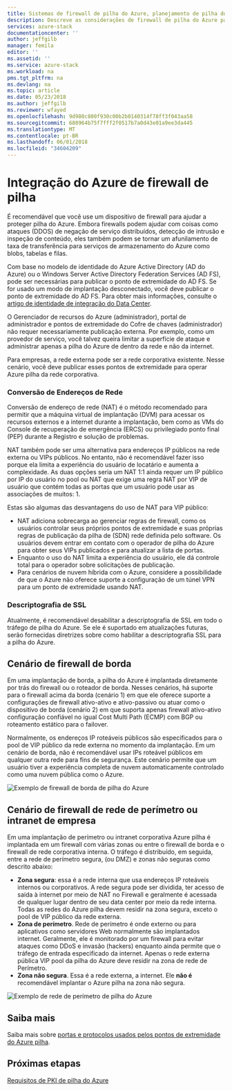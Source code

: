 ```yaml
---
title: Sistemas de firewall de pilha do Azure, planejamento de pilha do Azure integrados | Microsoft Docs
description: Descreve as considerações de firewall de pilha do Azure para implantações de vários nós conectados do Azure de pilha do Azure.
services: azure-stack
documentationcenter: ''
author: jeffgilb
manager: femila
editor: ''
ms.assetid: ''
ms.service: azure-stack
ms.workload: na
pms.tgt_pltfrm: na
ms.devlang: na
ms.topic: article
ms.date: 05/23/2018
ms.author: jeffgilb
ms.reviewer: wfayed
ms.openlocfilehash: 9d980c800f930c00b2b0140314f78ff3f043aa58
ms.sourcegitcommit: 680964b75f7fff2f0517b7a0d43e01a9ee3da445
ms.translationtype: MT
ms.contentlocale: pt-BR
ms.lasthandoff: 06/01/2018
ms.locfileid: "34604209"
---
```

# <a name="azure-stack-firewall-integration"></a>Integração do Azure de firewall de pilha
É recomendável que você use um dispositivo de firewall para ajudar a proteger pilha do Azure. Embora firewalls podem ajudar com coisas como ataques (DDOS) de negação de serviço distribuídos, detecção de intrusão e inspeção de conteúdo, eles também podem se tornar um afunilamento de taxa de transferência para serviços de armazenamento do Azure como blobs, tabelas e filas.

Com base no modelo de identidade do Azure Active Directory (AD do Azure) ou o Windows Server Active Directory Federation Services (AD FS), pode ser necessárias para publicar o ponto de extremidade do AD FS. Se for usado um modo de implantação desconectado, você deve publicar o ponto de extremidade do AD FS. Para obter mais informações, consulte o [artigo de identidade de integração do Data Center](azure-stack-integrate-identity.md).

O Gerenciador de recursos do Azure (administrador), portal de administrador e pontos de extremidade do Cofre de chaves (administrador) não requer necessariamente publicação externa. Por exemplo, como um provedor de serviço, você talvez queira limitar a superfície de ataque e administrar apenas a pilha do Azure de dentro da rede e não da internet.

Para empresas, a rede externa pode ser a rede corporativa existente. Nesse cenário, você deve publicar esses pontos de extremidade para operar Azure pilha da rede corporativa.

### <a name="network-address-translation"></a>Conversão de Endereços de Rede
Conversão de endereço de rede (NAT) é o método recomendado para permitir que a máquina virtual de implantação (DVM) para acessar os recursos externos e a internet durante a implantação, bem como as VMs do Console de recuperação de emergência (ERCS) ou privilegiado ponto final (PEP) durante a Registro e solução de problemas.

NAT também pode ser uma alternativa para endereços IP públicos na rede externa ou VIPs públicos. No entanto, não é recomendável fazer isso porque ela limita a experiência do usuário de locatário e aumenta a complexidade. As duas opções seria um NAT 1:1 ainda requer um IP público por IP do usuário no pool ou NAT que exige uma regra NAT por VIP de usuário que contém todas as portas que um usuário pode usar as associações de muitos: 1.

Estas são algumas das desvantagens do uso de NAT para VIP público:
- NAT adiciona sobrecarga ao gerenciar regras de firewall, como os usuários controlar seus próprios pontos de extremidade e suas próprias regras de publicação da pilha de (SDN) rede definida pelo software. Os usuários devem entrar em contato com o operador de pilha do Azure para obter seus VIPs publicados e para atualizar a lista de portas.
- Enquanto o uso do NAT limita a experiência do usuário, ele dá controle total para o operador sobre solicitações de publicação.
- Para cenários de nuvem híbrida com o Azure, considere a possibilidade de que o Azure não oferece suporte a configuração de um túnel VPN para um ponto de extremidade usando NAT.

### <a name="ssl-decryption"></a>Descriptografia de SSL
Atualmente, é recomendável desabilitar a descriptografia de SSL em todo o tráfego de pilha do Azure. Se ele é suportado em atualizações futuras, serão fornecidas diretrizes sobre como habilitar a descriptografia SSL para a pilha do Azure.

## <a name="edge-firewall-scenario"></a>Cenário de firewall de borda
Em uma implantação de borda, a pilha do Azure é implantada diretamente por trás do firewall ou o roteador de borda. Nesses cenários, há suporte para o firewall acima da borda (cenário 1) em que ele oferece suporte a configurações de firewall ativo-ativo e ativo-passivo ou atuar como o dispositivo de borda (cenário 2) em que suporta apenas firewall ativo-ativo configuração confiável no igual Cost Multi Path (ECMP) com BGP ou roteamento estático para o failover.

Normalmente, os endereços IP roteáveis públicos são especificados para o pool de VIP público da rede externa no momento da implantação. Em um cenário de borda, não é recomendável usar IPs roteável públicos em qualquer outra rede para fins de segurança. Este cenário permite que um usuário tiver a experiência completa de nuvem automaticamente controlado como uma nuvem pública como o Azure.  

![Exemplo de firewall de borda de pilha do Azure](.\media\azure-stack-firewall\firewallScenarios.png)

## <a name="enterprise-intranet-or-perimeter-network-firewall-scenario"></a>Cenário de firewall de rede de perímetro ou intranet de empresa
Em uma implantação de perímetro ou intranet corporativa Azure pilha é implantada em um firewall com várias zonas ou entre o firewall de borda e o firewall de rede corporativa interna. O tráfego é distribuído, em seguida, entre a rede de perímetro segura, (ou DMZ) e zonas não seguras como descrito abaixo:

- **Zona segura**: essa é a rede interna que usa endereços IP roteáveis internos ou corporativos. A rede segura pode ser dividida, ter acesso de saída à internet por meio de NAT no Firewall e geralmente é acessada de qualquer lugar dentro de seu data center por meio da rede interna. Todas as redes do Azure pilha devem residir na zona segura, exceto o pool de VIP público da rede externa.
- **Zona de perímetro**. Rede de perímetro é onde externo ou para aplicativos como servidores Web normalmente são implantados internet. Geralmente, ele é monitorado por um firewall para evitar ataques como DDoS e invasão (hackers) enquanto ainda permite que o tráfego de entrada especificado da internet. Apenas o rede externa pública VIP pool da pilha do Azure deve residir na zona de rede de Perímetro.
- **Zona não segura**. Essa é a rede externa, a internet. Ele **não é** recomendável implantar o Azure pilha na zona não segura.

![Exemplo de rede de perímetro de pilha do Azure](.\media\azure-stack-firewall\perimeter-network-scenario.png)

## <a name="learn-more"></a>Saiba mais
Saiba mais sobre [portas e protocolos usados pelos pontos de extremidade do Azure pilha](azure-stack-integrate-endpoints.md).

## <a name="next-steps"></a>Próximas etapas
[Requisitos de PKI de pilha do Azure](azure-stack-pki-certs.md)

